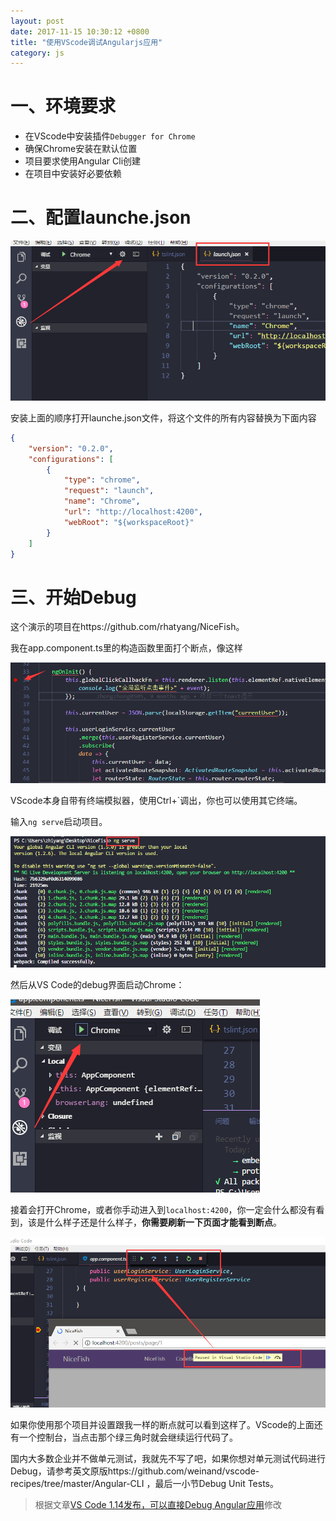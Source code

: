 ```yaml
---
layout: post
date: 2017-11-15 10:30:12 +0800
title: "使用VScode调试Angularjs应用"
category: js
---
```


# 一、环境要求

- 在VScode中安装插件`Debugger for Chrome`
- 确保Chrome安装在默认位置
- 项目要求使用Angular Cli创建
- 在项目中安装好必要依赖

# 二、配置launche.json

![](/pics/2017/11/1501.png)

安装上面的顺序打开launche.json文件，将这个文件的所有内容替换为下面内容

```json
{
    "version": "0.2.0",
    "configurations": [
        {
            "type": "chrome",
            "request": "launch",
            "name": "Chrome",
            "url": "http://localhost:4200",
            "webRoot": "${workspaceRoot}"
        }
    ]
}
```

# 三、开始Debug

这个演示的项目在https://github.com/rhatyang/NiceFish。

我在app.component.ts里的构造函数里面打个断点，像这样

![](/pics/2017/11/1502.png)

VScode本身自带有终端模拟器，使用Ctrl+`调出，你也可以使用其它终端。

输入`ng serve`启动项目。

![](/pics/2017/11/1503.png)

然后从VS Code的debug界面启动Chrome：

![](/pics/2017/11/1504.png)

接着会打开Chrome，或者你手动进入到`localhost:4200`，你一定会什么都没有看到，该是什么样子还是什么样子，**你需要刷新一下页面才能看到断点**。

![](/pics/2017/11/1505.png)

如果你使用那个项目并设置跟我一样的断点就可以看到这样了。VScode的上面还有一个控制台，当点击那个绿三角时就会继续运行代码了。

国内大多数企业并不做单元测试，我就先不写了吧，如果你想对单元测试代码进行Debug，请参考英文原版https://github.com/weinand/vscode-recipes/tree/master/Angular-CLI ，最后一小节Debug Unit Tests。


> 根据文章[VS Code 1.14发布，可以直接Debug Angular应用](https://damoqiongqiu.github.io/1-web/2017/07/12/debug-angular-inside-vscode.html)修改